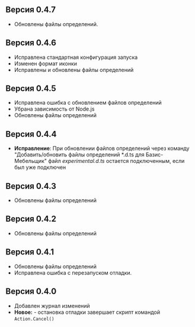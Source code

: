 ## Версия 0.4.7
  - Обновлены файлы определений.

## Версия 0.4.6
  - Исправлена стандартная конфигурация запуска
  - Изменен формат иконки
  - Исправлены и обновлены файлы определений

## Версия 0.4.5
  - Исправлена ошибка с обновлением файлов определений
  - Убрана зависимость от Node.js
  - Обновлены файлы определений

## Версия 0.4.4
  - **Исправление**: При обновлении файлов определений через команду "Добавить/обновить файлы определений *.d.ts для Базис-Мебельщик" файл _experimental.d.ts_ остается подключенным, если был уже подключен

## Версия 0.4.3
  - Обновлены файлы определений

## Версия 0.4.2
  - Обновлены файлы определений

## Версия 0.4.1
  - Обновлены файлы определений
  - Исправлена ошибка с перезапуском отладки.

## Версия 0.4.0
  - Добавлен журнал изменений
  - **Новое:** - остановка отладки завершает скрипт командой `Action.Cancel()`